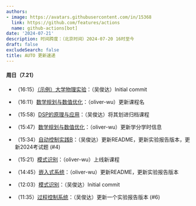 ```yaml
---
authors:
- image: https://avatars.githubusercontent.com/in/15368
  link: https://github.com/features/actions
  name: github-actions[bot]
date: '2024-07-21'
description: 时间跨度：（北京时间）2024-07-20 16时至今
draft: false
excludeSearch: false
title: AUTO 更新速递
---
```


#### 周日（7.21）

- （16:15）[（示例）大学物理实验](https://github.com/HITSZ-OpenAuto/AUTO3011)：（吴俊达）Initial commit

- （16:11）[数学规划与数值优化](https://github.com/HITSZ-OpenAuto/MATH3010)：（oliver-wu）更新课程名

- （15:58）[DSP的原理与应用](https://github.com/HITSZ-OpenAuto/EE3005)：（吴俊达）将其划进归档课程

- （15:47）[数学规划与数值优化](https://github.com/HITSZ-OpenAuto/MATH3010)：（oliver-wu）更新学分学时信息

- （15:34）[自动控制实践B](https://github.com/HITSZ-OpenAuto/AUTO3002B)：（吴俊达）更新README，更新实验报告版本，更新2024考试题 (#4)

- （15:21）[模式识别](https://github.com/HITSZ-OpenAuto/AUTO5024)：（oliver-wu）上线新课程

- （14:45）[嵌入式系统](https://github.com/HITSZ-OpenAuto/AUTO3024)：（oliver-wu）更新README，更新实验报告版本

- （12:03）[模式识别](https://github.com/HITSZ-OpenAuto/AUTO5024)：（吴俊达）Initial commit

- （11:35）[过程控制系统](https://github.com/HITSZ-OpenAuto/AUTO3007)：（吴俊达）更新一个实验报告版本 (#6)

